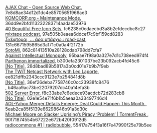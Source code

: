 [AJAX Chat - Open Source Web Chat](https://blueimp.net/ajax), 7e8d8ae34d12d1dc4e85705651966ae3  
[KOMCORP.org - Maintenance Mode](http://www.komcorp.org/2008/11/spreadshirt-t-shirts-made-in-germany.html), 36dd9e2bfd113232283714aadae53976  
[40 Beautiful Free Icon Sets](http://sixrevisions.com/resources/40-beautiful-free-icon-sets), fc6238c0cdaecbd3a8b2efdecdbc8c27  
[mixtape podcast](http://mixtape.dimhap.com), 97e505b0eaea6ddcef7c9bf159cd8283  
[Σκέφτομαι, ... άρα υπάρχω.: road-cast](http://www.ophilos.eu/search/label/road-cast), 131c6671595865d3a171c0a0a4f2172b  
[SotoMi](http://sotomi.blogspot.com), 862c81413510a28128cdab798dd7cfa7  
[Against Intellectual Monopoly](http://levine.sscnet.ucla.edu/general/intellectual/againstfinal.htm), 95baae7f98a0a327e7d1c738eed974f4  
[Parthenon immortalized](http://www.pestaola.gr/parthenon-immortalized), b300efa2301037be23b092acb4fd45c6  
[[No Title]](http://blog.karagos.com/post/54063843/startups-economic-crisis), 28d8bad89b5817a3b0cd01e7b9b7f9eb  
[The TWiT Netcast Network with Leo Laporte](http://twit.tv/163), ee821dffb2343ccc9123e7b254841d8b  
[[No Title]](http://radiopod.pasok.gr), 36ef26deba7758746c0cc23938fc8476  
[  ](http://www.e-tipos.com/services/maps), b46aa9ac73be22079207dc40a14efa3b  
[502 Server Error](http://labs.google.com/gaudi), f8c33abe7c6edece93acdcb72d283cb8  
[[No Title]](http://metablogging.gr/archives/1957), 02e1e54e71f6b1b5aeaa0a33497746d4  
[  AOL-Yahoo Merger Details Emerge; Deal Could Happen This Month ](http://www.techcrunch.com/2008/10/06/aol-yahoo-merger-details-emerge-deal-could-happen-this-month), 5eab2ca85f5139e66298646b91a3d30c  
[   Michael Moore on Slacker Uprising&#8217;s Piracy &#8216;Problem&#8217; | TorrentFreak  ](http://torrentfreak.com/michael-moore-on-slacker-uprisings-piracy-problem-081006), 90f71874554b67222e672b420f0912d5  
[radiocommons #1 | radiobubble](http://radiobubble.gr/el/radiocommons1), 55417a754f3a16f7e47990f25e79b5ee  
